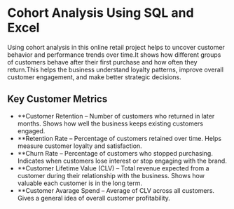 # Cohort Analysis Using SQL and Excel
Using cohort analysis in this online retail project helps to uncover customer behavior and performance trends over time.It shows how different groups of customers behave after their first purchase and how often they return.This helps the business understand loyalty patterns, improve overall customer engagement, and make better strategic decisions.

## Key Customer Metrics
- **Customer Retention – Number of customers who returned in later months. Shows how well the business keeps existing customers engaged.
- **Retention Rate – Percentage of customers retained over time. Helps measure customer loyalty and satisfaction.
- **Churn Rate – Percentage of customers who stopped purchasing. Indicates when customers lose interest or stop engaging with the brand.
- **Customer Lifetime Value (CLV) – Total revenue expected from a customer during their relationship with the business. Shows how valuable each customer is in the long term.
- **Customer Avarage Spend – Average of CLV across all customers. Gives a general idea of overall customer profitability.
